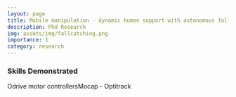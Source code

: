```yaml
---
layout: page
title: Mobile manipulation - dynamic human support with autonomous following robot*
description: Phd Research
img: assets/img/fallcatching.png
importance: 1
category: research
---
```


<h3>Skills Demonstrated</h3>
<style>
    .horizontal-word-bullets {
      list-style-type: none; /* Remove default bullets */
      padding: 0;
      margin: 0;
      display: flex; /* Use flexbox to display items horizontally */
    }

    .horizontal-word-bullets li {
      margin-right: 10px; /* Adjust spacing between list items */
      white-space: nowrap; /* Prevent line breaks */
    }

    .horizontal-word-bullets li::before {
      content: "•"; /* Unicode character for bullet (use \2022 for a bullet) */
      margin-right: 5px; /* Adjust spacing between bullet and text */
    }
</style>
<ul class="horizontal-word-bullets">
  <li>Odrive motor controllers</li>
  <li>Mocap - Optitrack</li>
</ul>